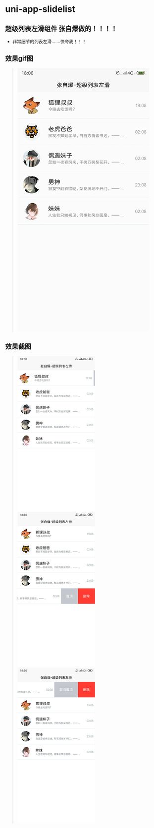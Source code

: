 # uni-app-slidelist
## 超级列表左滑组件  张自爆做的！！！！
* 非常细节的列表左滑.......快夸我！！！
## 效果gif图
> ![](./static/out/outcome.gif)


## 效果截图
> ![](./static/out/1.png)
> ![](./static/out/2.png)
>![](./static/out/3.png)

